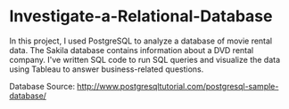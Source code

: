 # Investigate-a-Relational-Database

In this project, I used PostgreSQL to analyze a database of movie rental data. The Sakila database contains information about a DVD rental company. I've written SQL code to run SQL queries and visualize the data using Tableau to answer business-related questions.

Database Source: http://www.postgresqltutorial.com/postgresql-sample-database/

